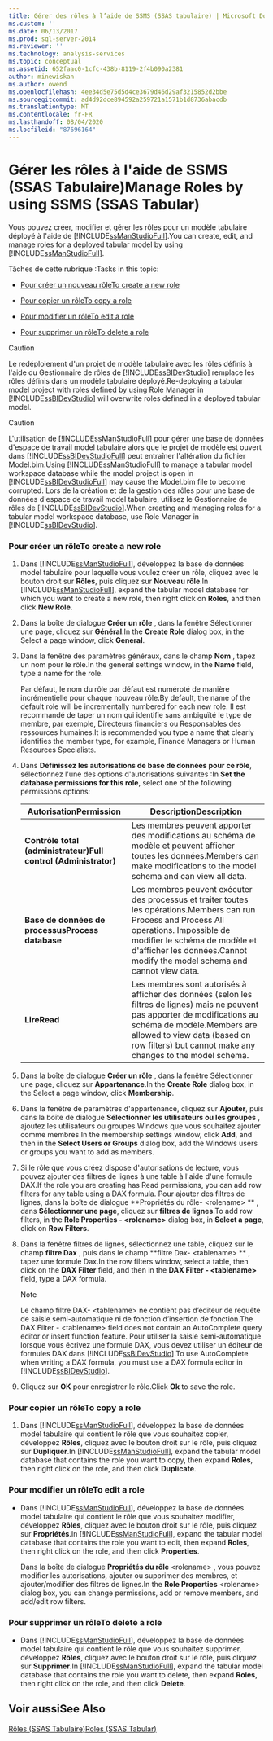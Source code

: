 ```yaml
---
title: Gérer des rôles à l’aide de SSMS (SSAS tabulaire) | Microsoft Docs
ms.custom: ''
ms.date: 06/13/2017
ms.prod: sql-server-2014
ms.reviewer: ''
ms.technology: analysis-services
ms.topic: conceptual
ms.assetid: 652faac0-1cfc-438b-8119-2f4b090a2381
author: minewiskan
ms.author: owend
ms.openlocfilehash: 4ee34d5e75d5d4ce3679d46d29af3215852d2bbe
ms.sourcegitcommit: ad4d92dce894592a259721a1571b1d8736abacdb
ms.translationtype: MT
ms.contentlocale: fr-FR
ms.lasthandoff: 08/04/2020
ms.locfileid: "87696164"
---
```

# <a name="manage-roles-by-using-ssms-ssas-tabular"></a><span data-ttu-id="93782-102">Gérer les rôles à l'aide de SSMS (SSAS Tabulaire)</span><span class="sxs-lookup"><span data-stu-id="93782-102">Manage Roles by using SSMS (SSAS Tabular)</span></span>
  <span data-ttu-id="93782-103">Vous pouvez créer, modifier et gérer les rôles pour un modèle tabulaire déployé à l'aide de [!INCLUDE[ssManStudioFull](../../includes/ssmanstudiofull-md.md)].</span><span class="sxs-lookup"><span data-stu-id="93782-103">You can create, edit, and manage roles for a deployed tabular model by using [!INCLUDE[ssManStudioFull](../../includes/ssmanstudiofull-md.md)].</span></span>  
  
 <span data-ttu-id="93782-104">Tâches de cette rubrique :</span><span class="sxs-lookup"><span data-stu-id="93782-104">Tasks in this topic:</span></span>  
  
-   [<span data-ttu-id="93782-105">Pour créer un nouveau rôle</span><span class="sxs-lookup"><span data-stu-id="93782-105">To create a new role</span></span>](#bkmk_new_role)  
  
-   [<span data-ttu-id="93782-106">Pour copier un rôle</span><span class="sxs-lookup"><span data-stu-id="93782-106">To copy a role</span></span>](#bkmk_copy_role)  
  
-   [<span data-ttu-id="93782-107">Pour modifier un rôle</span><span class="sxs-lookup"><span data-stu-id="93782-107">To edit a role</span></span>](#bkmk_edit_role)  
  
-   [<span data-ttu-id="93782-108">Pour supprimer un rôle</span><span class="sxs-lookup"><span data-stu-id="93782-108">To delete a role</span></span>](#bkmk_deletet_role)  
  
> [!CAUTION]  
>  <span data-ttu-id="93782-109">Le redéploiement d'un projet de modèle tabulaire avec les rôles définis à l'aide du Gestionnaire de rôles de [!INCLUDE[ssBIDevStudio](../../includes/ssbidevstudio-md.md)] remplace les rôles définis dans un modèle tabulaire déployé.</span><span class="sxs-lookup"><span data-stu-id="93782-109">Re-deploying a tabular model project with roles defined by using Role Manager in [!INCLUDE[ssBIDevStudio](../../includes/ssbidevstudio-md.md)] will overwrite roles defined in a deployed tabular model.</span></span>  
  
> [!CAUTION]  
>  <span data-ttu-id="93782-110">L'utilisation de [!INCLUDE[ssManStudioFull](../../includes/ssmanstudiofull-md.md)] pour gérer une base de données d'espace de travail model tabulaire alors que le projet de modèle est ouvert dans [!INCLUDE[ssBIDevStudioFull](../../includes/ssbidevstudiofull-md.md)] peut entraîner l'altération du fichier Model.bim.</span><span class="sxs-lookup"><span data-stu-id="93782-110">Using [!INCLUDE[ssManStudioFull](../../includes/ssmanstudiofull-md.md)] to manage a tabular model workspace database while the model project is open in [!INCLUDE[ssBIDevStudioFull](../../includes/ssbidevstudiofull-md.md)] may cause the Model.bim file to become corrupted.</span></span> <span data-ttu-id="93782-111">Lors de la création et de la gestion des rôles pour une base de données d'espace de travail model tabulaire, utilisez le Gestionnaire de rôles de [!INCLUDE[ssBIDevStudio](../../includes/ssbidevstudio-md.md)].</span><span class="sxs-lookup"><span data-stu-id="93782-111">When creating and managing roles for a tabular model workspace database, use Role Manager in [!INCLUDE[ssBIDevStudio](../../includes/ssbidevstudio-md.md)].</span></span>  
  
###  <a name="to-create-a-new-role"></a><a name="bkmk_new_role"></a> <span data-ttu-id="93782-112">Pour créer un rôle</span><span class="sxs-lookup"><span data-stu-id="93782-112">To create a new role</span></span>  
  
1.  <span data-ttu-id="93782-113">Dans [!INCLUDE[ssManStudioFull](../../includes/ssmanstudiofull-md.md)], développez la base de données model tabulaire pour laquelle vous voulez créer un rôle, cliquez avec le bouton droit sur **Rôles**, puis cliquez sur **Nouveau rôle**.</span><span class="sxs-lookup"><span data-stu-id="93782-113">In [!INCLUDE[ssManStudioFull](../../includes/ssmanstudiofull-md.md)], expand the tabular model database for which you want to create a new role, then right click on **Roles**, and then click **New Role**.</span></span>  
  
2.  <span data-ttu-id="93782-114">Dans la boîte de dialogue **Créer un rôle** , dans la fenêtre Sélectionner une page, cliquez sur **Général**.</span><span class="sxs-lookup"><span data-stu-id="93782-114">In the **Create Role** dialog box, in the Select a page window, click **General**.</span></span>  
  
3.  <span data-ttu-id="93782-115">Dans la fenêtre des paramètres généraux, dans le champ **Nom** , tapez un nom pour le rôle.</span><span class="sxs-lookup"><span data-stu-id="93782-115">In the general settings window, in the **Name** field, type a name for the role.</span></span>  
  
     <span data-ttu-id="93782-116">Par défaut, le nom du rôle par défaut est numéroté de manière incrémentielle pour chaque nouveau rôle.</span><span class="sxs-lookup"><span data-stu-id="93782-116">By default, the name of the default role will be incrementally numbered for each new role.</span></span> <span data-ttu-id="93782-117">Il est recommandé de taper un nom qui identifie sans ambiguïté le type de membre, par exemple, Directeurs financiers ou Responsables des ressources humaines.</span><span class="sxs-lookup"><span data-stu-id="93782-117">It is recommended you type a name that clearly identifies the member type, for example, Finance Managers or Human Resources Specialists.</span></span>  
  
4.  <span data-ttu-id="93782-118">Dans **Définissez les autorisations de base de données pour ce rôle**, sélectionnez l'une des options d'autorisations suivantes :</span><span class="sxs-lookup"><span data-stu-id="93782-118">In **Set the database permissions for this role**, select one of the following permissions options:</span></span>  
  
    |<span data-ttu-id="93782-119">Autorisation</span><span class="sxs-lookup"><span data-stu-id="93782-119">Permission</span></span>|<span data-ttu-id="93782-120">Description</span><span class="sxs-lookup"><span data-stu-id="93782-120">Description</span></span>|  
    |----------------|-----------------|  
    |<span data-ttu-id="93782-121">**Contrôle total (administrateur)**</span><span class="sxs-lookup"><span data-stu-id="93782-121">**Full control (Administrator)**</span></span>|<span data-ttu-id="93782-122">Les membres peuvent apporter des modifications au schéma de modèle et peuvent afficher toutes les données.</span><span class="sxs-lookup"><span data-stu-id="93782-122">Members can make modifications to the model schema and can view all data.</span></span>|  
    |<span data-ttu-id="93782-123">**Base de données de processus**</span><span class="sxs-lookup"><span data-stu-id="93782-123">**Process database**</span></span>|<span data-ttu-id="93782-124">Les membres peuvent exécuter des processus et traiter toutes les opérations.</span><span class="sxs-lookup"><span data-stu-id="93782-124">Members can run Process and Process All operations.</span></span> <span data-ttu-id="93782-125">Impossible de modifier le schéma de modèle et d'afficher les données.</span><span class="sxs-lookup"><span data-stu-id="93782-125">Cannot modify the model schema and cannot view data.</span></span>|  
    |<span data-ttu-id="93782-126">**Lire**</span><span class="sxs-lookup"><span data-stu-id="93782-126">**Read**</span></span>|<span data-ttu-id="93782-127">Les membres sont autorisés à afficher des données (selon les filtres de lignes) mais ne peuvent pas apporter de modifications au schéma de modèle.</span><span class="sxs-lookup"><span data-stu-id="93782-127">Members are allowed to view data (based on row filters) but cannot make any changes to the model schema.</span></span>|  
  
5.  <span data-ttu-id="93782-128">Dans la boîte de dialogue **Créer un rôle** , dans la fenêtre Sélectionner une page, cliquez sur **Appartenance**.</span><span class="sxs-lookup"><span data-stu-id="93782-128">In the **Create Role** dialog box, in the Select a page window, click **Membership**.</span></span>  
  
6.  <span data-ttu-id="93782-129">Dans la fenêtre de paramètres d'appartenance, cliquez sur **Ajouter**, puis dans la boîte de dialogue **Sélectionner les utilisateurs ou les groupes** , ajoutez les utilisateurs ou groupes Windows que vous souhaitez ajouter comme membres.</span><span class="sxs-lookup"><span data-stu-id="93782-129">In the membership settings window, click **Add**, and then in the **Select Users or Groups** dialog box, add the Windows users or groups you want to add as members.</span></span>  
  
7.  <span data-ttu-id="93782-130">Si le rôle que vous créez dispose d'autorisations de lecture, vous pouvez ajouter des filtres de lignes à une table à l'aide d'une formule DAX.</span><span class="sxs-lookup"><span data-stu-id="93782-130">If the role you are creating has Read permissions, you can add row filters for any table using a DAX formula.</span></span> <span data-ttu-id="93782-131">Pour ajouter des filtres de lignes, dans la boîte de dialogue \*\*Propriétés du rôle- \<rolename> \*\* , dans **Sélectionner une page**, cliquez sur **filtres de lignes**.</span><span class="sxs-lookup"><span data-stu-id="93782-131">To add row filters, in the **Role Properties - \<rolename>** dialog box, in **Select a page**, click on **Row Filters**.</span></span>  
  
8.  <span data-ttu-id="93782-132">Dans la fenêtre filtres de lignes, sélectionnez une table, cliquez sur le champ **filtre Dax** , puis dans le champ \*\*filtre Dax- \<tablename> \*\* , tapez une formule Dax.</span><span class="sxs-lookup"><span data-stu-id="93782-132">In the row filters window, select a table, then click on the **DAX Filter** field, and then in the **DAX Filter - \<tablename>** field, type a DAX formula.</span></span>  
  
    > [!NOTE]  
    >  <span data-ttu-id="93782-133">Le champ filtre DAX- \<tablename> ne contient pas d’éditeur de requête de saisie semi-automatique ni de fonction d’insertion de fonction.</span><span class="sxs-lookup"><span data-stu-id="93782-133">The DAX Filter - \<tablename> field does not contain an AutoComplete query editor or insert function feature.</span></span> <span data-ttu-id="93782-134">Pour utiliser la saisie semi-automatique lorsque vous écrivez une formule DAX, vous devez utiliser un éditeur de formules DAX dans [!INCLUDE[ssBIDevStudio](../../includes/ssbidevstudio-md.md)].</span><span class="sxs-lookup"><span data-stu-id="93782-134">To use AutoComplete when writing a DAX formula, you must use a DAX formula editor in [!INCLUDE[ssBIDevStudio](../../includes/ssbidevstudio-md.md)].</span></span>  
  
9. <span data-ttu-id="93782-135">Cliquez sur **OK** pour enregistrer le rôle.</span><span class="sxs-lookup"><span data-stu-id="93782-135">Click **Ok** to save the role.</span></span>  
  
###  <a name="to-copy-a-role"></a><a name="bkmk_copy_role"></a> <span data-ttu-id="93782-136">Pour copier un rôle</span><span class="sxs-lookup"><span data-stu-id="93782-136">To copy a role</span></span>  
  
1.  <span data-ttu-id="93782-137">Dans [!INCLUDE[ssManStudioFull](../../includes/ssmanstudiofull-md.md)], développez la base de données model tabulaire qui contient le rôle que vous souhaitez copier, développez **Rôles**, cliquez avec le bouton droit sur le rôle, puis cliquez sur **Dupliquer**.</span><span class="sxs-lookup"><span data-stu-id="93782-137">In [!INCLUDE[ssManStudioFull](../../includes/ssmanstudiofull-md.md)], expand the tabular model database that contains the role you want to copy, then expand **Roles**, then right click on the role, and then click **Duplicate**.</span></span>  
  
###  <a name="to-edit-a-role"></a><a name="bkmk_edit_role"></a><span data-ttu-id="93782-138">Pour modifier un rôle</span><span class="sxs-lookup"><span data-stu-id="93782-138">To edit a role</span></span>  
  
-   <span data-ttu-id="93782-139">Dans [!INCLUDE[ssManStudioFull](../../includes/ssmanstudiofull-md.md)], développez la base de données model tabulaire qui contient le rôle que vous souhaitez modifier, développez **Rôles**, cliquez avec le bouton droit sur le rôle, puis cliquez sur **Propriétés**.</span><span class="sxs-lookup"><span data-stu-id="93782-139">In [!INCLUDE[ssManStudioFull](../../includes/ssmanstudiofull-md.md)], expand the tabular model database that contains the role you want to edit, then expand **Roles**, then right click on the role, and then click **Properties**.</span></span>  
  
     <span data-ttu-id="93782-140">Dans la boîte de dialogue **Propriétés du rôle** \<rolename> , vous pouvez modifier les autorisations, ajouter ou supprimer des membres, et ajouter/modifier des filtres de lignes.</span><span class="sxs-lookup"><span data-stu-id="93782-140">In the **Role Properties** \<rolename> dialog box, you can change permissions, add or remove members, and add/edit row filters.</span></span>  
  
###  <a name="to-delete-a-role"></a><a name="bkmk_deletet_role"></a><span data-ttu-id="93782-141">Pour supprimer un rôle</span><span class="sxs-lookup"><span data-stu-id="93782-141">To delete a role</span></span>  
  
-   <span data-ttu-id="93782-142">Dans [!INCLUDE[ssManStudioFull](../../includes/ssmanstudiofull-md.md)], développez la base de données model tabulaire qui contient le rôle que vous souhaitez supprimer, développez **Rôles**, cliquez avec le bouton droit sur le rôle, puis cliquez sur **Supprimer**.</span><span class="sxs-lookup"><span data-stu-id="93782-142">In [!INCLUDE[ssManStudioFull](../../includes/ssmanstudiofull-md.md)], expand the tabular model database that contains the role you want to delete, then expand **Roles**, then right click on the role, and then click **Delete**.</span></span>  
  
## <a name="see-also"></a><span data-ttu-id="93782-143">Voir aussi</span><span class="sxs-lookup"><span data-stu-id="93782-143">See Also</span></span>  
 [<span data-ttu-id="93782-144">Rôles &#40;SSAS Tabulaire&#41;</span><span class="sxs-lookup"><span data-stu-id="93782-144">Roles &#40;SSAS Tabular&#41;</span></span>](roles-ssas-tabular.md)  
  
  
